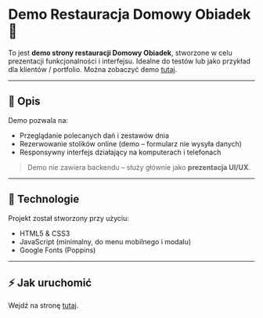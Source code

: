 # Demo Restauracja Domowy Obiadek 🍲

To jest **demo strony restauracji Domowy Obiadek**, stworzone w celu prezentacji funkcjonalności i interfejsu. Idealne do testów lub jako przykład dla klientów / portfolio.
Można zobaczyć demo [tutaj](https://www.kubakm-web.pl/demo/restauracja/index.html).

---

## 📝 Opis

Demo pozwala na:

* Przeglądanie polecanych dań i zestawów dnia
* Rezerwowanie stolików online (demo – formularz nie wysyła danych)
* Responsywny interfejs działający na komputerach i telefonach

> Demo nie zawiera backendu – służy głównie jako **prezentacja UI/UX**.

---

## 🚀 Technologie

Projekt został stworzony przy użyciu:

* HTML5 & CSS3
* JavaScript (minimalny, do menu mobilnego i modalu)
* Google Fonts (Poppins)

---

## ⚡ Jak uruchomić

Wejdź na stronę [tutaj](https://www.kubakm-web.pl/demo/restauracja/index.html). 
